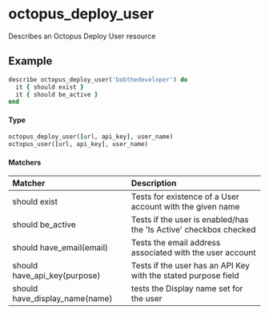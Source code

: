 # octopus_deploy_user

Describes an Octopus Deploy User resource

## Example

```ruby
describe octopus_deploy_user('bobthedeveloper') do
  it { should exist }
  it { should be_active }
end

```

#### Type

```ruby
octopus_deploy_user([url, api_key], user_name)
octopus_user([url, api_key], user_name)
```

#### Matchers

| Matcher | Description |
|:--------|:------------|
| should exist | Tests for existence of a User account with the given name |
| should be_active | Tests if the user is enabled/has the 'Is Active' checkbox checked | 
| should have_email(email) | Tests the email address associated with the user account |
| should have_api_key(purpose) | Tests if the user has an API Key with the stated purpose field |
| should have_display_name(name) | tests the Display name set for the user |